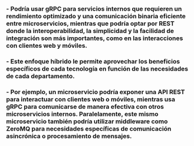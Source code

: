 ### - Podría usar gRPC para servicios internos que requieren un rendimiento optimizado y una comunicación binaria eficiente entre microservicios, mientras que podría optar por REST donde la interoperabilidad, la simplicidad y la facilidad de integración son más importantes, como en las interacciones con clientes web y móviles.
### - Este enfoque híbrido le permite aprovechar los beneficios específicos de cada tecnología en función de las necesidades de cada departamento.

### - Por ejemplo, un microservicio podría exponer una API REST para interactuar con clientes web o móviles, mientras usa gRPC para comunicarse de manera efectiva con otros microservicios internos. Paralelamente, este mismo microservicio también podría utilizar middleware como ZeroMQ para necesidades específicas de comunicación asincrónica o procesamiento de mensajes.
